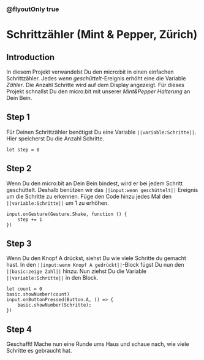 ### @flyoutOnly true


# Schrittzähler (Mint & Pepper, Zürich)

## Introduction

In diesem Projekt verwandelst Du den micro:bit in einen einfachen Schrittzähler. 
Jedes *wenn geschüttelt*-Ereignis erhöht eine die Variable *Zähler*. Die Anzahl Schritte wird auf dem Display angezeigt.
Für dieses Projekt schnallst Du den micro:bit mit unserer *Mint&Pepper Halterung* an Dein Bein.

## Step 1

Für Deinen Schrittzähler benötigst Du eine Variable ``||variable:Schritte||``. Hier speicherst Du die Anzahl Schritte.

```blocks
let step = 0
```

## Step 2

Wenn Du den micro:bit an Dein Bein bindest, wird er bei jedem Schritt geschüttelt. 
Deshalb benützen wir das ``||input:wenn geschüttelt||`` Ereignis um die Schritte zu erkennen.
Füge den Code hinzu jedes Mal den ``||variable:Schritte||`` um 1 zu erhöhen.
    
```blocks    
input.onGesture(Gesture.Shake, function () {
    step += 1
})
```

## Step 3

Wenn Du den Knopf A drückst, siehst Du wie viele Schritte du gemacht hast. 
In den ``||input:wenn Knopf A gedrückt||``-Block fügst Du nun den ``||basic:zeige Zahl||`` hinzu. 
Nun ziehst Du die Variable ``||variable:Schritte||`` in den Block.

```blocks
let count = 0
basic.showNumber(count)
input.onButtonPressed(Button.A, () => {
    basic.showNumber(Schritte);
})

```

## Step 4
Geschafft! Mache nun eine Runde ums Haus und schaue nach, wie viele Schritte es gebraucht hat.
